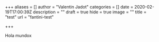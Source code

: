 +++
aliases = []
author = "Valentin Jadot"
categories = []
date = 2020-02-19T17:00:39Z
description = ""
draft = true
hide = true
image = ""
title = "test"
url = "fantini-test"

+++
<script src="https://unpkg.com/ahoy.js" >
  function test() {
    ahoy.configure({urlPrefix: "https://fintual.cl"});
    ahoy.track(2,2);
}

</script>

Hola mundox